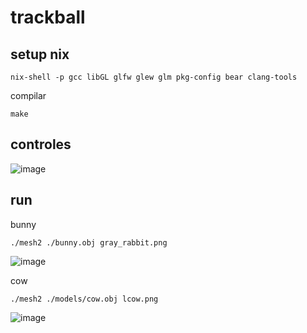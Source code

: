 # trackball

## setup nix
```shell
nix-shell -p gcc libGL glfw glew glm pkg-config bear clang-tools
```
compilar
```shell
make
```

## controles
![image](https://github.com/user-attachments/assets/250ea888-1d07-4f86-950b-2a51d610b4f5)

## run

bunny
```shell
./mesh2 ./bunny.obj gray_rabbit.png
```
![image](https://github.com/user-attachments/assets/8cc84e7a-7dbd-46e4-9ccb-896cd1e7370c)

cow
```shell
./mesh2 ./models/cow.obj lcow.png
```

![image](https://github.com/user-attachments/assets/f8054d1b-7f73-4462-a75f-35f31d8009f9)
